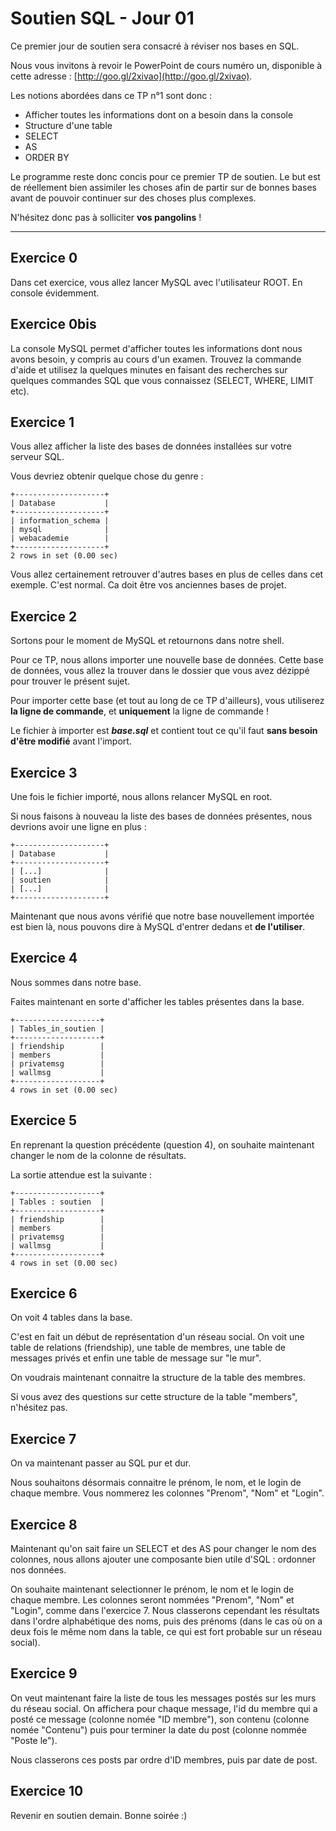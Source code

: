 # Soutien SQL - Jour 01 #

Ce premier jour de soutien sera consacré à réviser nos bases en SQL.

Nous vous invitons à revoir le PowerPoint de cours numéro un, disponible à cette adresse : [http://goo.gl/2xivao](http://goo.gl/2xivao).

Les notions abordées dans ce TP n°1 sont donc :

- Afficher toutes les informations dont on a besoin dans la console
- Structure d'une table
- SELECT
- AS
- ORDER BY

Le programme reste donc concis pour ce premier TP de soutien. Le but est de réellement bien assimiler les choses afin de partir sur de bonnes bases avant de pouvoir continuer sur des choses plus complexes.

N'hésitez donc pas à solliciter **vos pangolins** !

----------

## Exercice 0 ##

Dans cet exercice, vous allez lancer MySQL avec l'utilisateur ROOT. En console évidemment.

## Exercice 0bis ##

La console MySQL permet d'afficher toutes les informations dont nous avons besoin, y compris au cours d'un examen.
Trouvez la commande d'aide et utilisez la quelques minutes en faisant des recherches sur quelques commandes SQL que vous connaissez (SELECT, WHERE, LIMIT etc).

## Exercice 1 ##

Vous allez afficher la liste des bases de données installées sur votre serveur SQL.

Vous devriez obtenir quelque chose du genre :

	+--------------------+
	| Database           |
	+--------------------+
	| information_schema |
	| mysql              |
	| webacademie        |
	+--------------------+
	2 rows in set (0.00 sec)

Vous allez certainement retrouver d'autres bases en plus de celles dans cet exemple. C'est normal. Ca doit être vos anciennes bases de projet.

## Exercice 2 ##

Sortons pour le moment de MySQL et retournons dans notre shell.

Pour ce TP, nous allons importer une nouvelle base de données. Cette base de données, vous allez la trouver dans le dossier que vous avez dézippé pour trouver le présent sujet.

Pour importer cette base (et tout au long de ce TP d'ailleurs), vous utiliserez **la ligne de commande**, et **uniquement** la ligne de commande !

Le fichier à importer est ***base.sql*** et contient tout ce qu'il faut **sans besoin d'être modifié** avant l'import.

## Exercice 3 ##

Une fois le fichier importé, nous allons relancer MySQL en root.

Si nous faisons à nouveau la liste des bases de données présentes, nous devrions avoir une ligne en plus :

	+--------------------+
	| Database           |
	+--------------------+
	| [...]              |
    | soutien            |
	| [...]              |
	+--------------------+

Maintenant que nous avons vérifié que notre base nouvellement importée est bien là, nous pouvons dire à MySQL d'entrer dedans et **de l'utiliser**.

## Exercice 4 ##

Nous sommes dans notre base.

Faites maintenant en sorte d'afficher les tables présentes dans la base.

	+-------------------+
	| Tables_in_soutien |
	+-------------------+
	| friendship        |
	| members           |
	| privatemsg        |
	| wallmsg           |
	+-------------------+
	4 rows in set (0.00 sec)

## Exercice 5 ##

En reprenant la question précédente (question 4), on souhaite maintenant changer le nom de la colonne de résultats.

La sortie attendue est la suivante :

	+-------------------+
	| Tables : soutien  |
	+-------------------+
	| friendship        |
	| members           |
	| privatemsg        |
	| wallmsg           |
	+-------------------+
	4 rows in set (0.00 sec)

## Exercice 6 ##

On voit 4 tables dans la base.

C'est en fait un début de représentation d'un réseau social. On voit une table de relations (friendship), une table de membres, une table de messages privés et enfin une table de message sur "le mur".

On voudrais maintenant connaitre la structure de la table des membres.

Si vous avez des questions sur cette structure de la table "members", n'hésitez pas.

## Exercice 7 ##

On va maintenant passer au SQL pur et dur.

Nous souhaitons désormais connaitre le prénom, le nom, et le login de chaque membre. Vous nommerez les colonnes "Prenom", "Nom" et "Login".

## Exercice 8 ##

Maintenant qu'on sait faire un SELECT et des AS pour changer le nom des colonnes, nous allons ajouter une composante bien utile d'SQL : ordonner nos données.

On souhaite maintenant selectionner le prénom, le nom et le login de chaque membre. Les colonnes seront nommées "Prenom", "Nom" et "Login", comme dans l'exercice 7. Nous classerons cependant les résultats dans l'ordre alphabétique des noms, puis des prénoms (dans le cas où on a deux fois le même nom dans la table, ce qui est fort probable sur un réseau social).

## Exercice 9 ##

On veut maintenant faire la liste de tous les messages postés sur les murs du réseau social. On affichera pour chaque message, l'id du membre qui a posté ce message (colonne nomée "ID membre"), son contenu (colonne nomée "Contenu") puis pour terminer la date du post (colonne nommée "Poste le").

Nous classerons ces posts par ordre d'ID membres, puis par date de post.

## Exercice 10 ##

Revenir en soutien demain. Bonne soirée :)